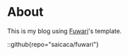 # About
This is my blog using [Fuwari](https://github.com/saicaca/fuwari)'s template.

::github{repo="saicaca/fuwari"}

